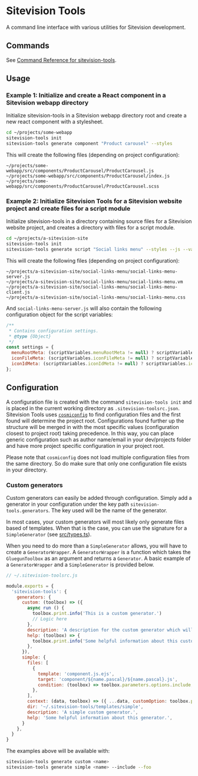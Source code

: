 # Sitevision Tools

A command line interface with various utilities for Sitevision development.


## Commands

See [Command Reference for sitevision-tools](docs/commands.md).

## Usage

### Example 1: Initialize and create a React component in a Sitevision webapp directory

Initialize sitevision-tools in a Sitevision webapp directory root and create a new react component with a stylesheet.

```sh
cd ~/projects/some-webapp
sitevision-tools init
sitevision-tools generate component "Product carousel" --styles
```

This will create the following files (depending on project configuration):
```
~/projects/some-webapp/src/components/ProductCarousel/ProductCarousel.js
~/projects/some-webapp/src/components/ProductCarousel/index.js
~/projects/some-webapp/src/components/ProductCarousel/ProductCarousel.scss
```

### Example 2: Initialize Sitevision Tools for a Sitevision website project and create files for a script module

Initialize sitevision-tools in a directory containing source files for a Sitevision website project, and creates a directory with files for a script module. 

```sh
cd ~/projects/a-sitevision-site
sitevision-tools init
sitevision-tools generate script "Social links menu" --styles --js --vars "menuRootMeta,iconFileMeta,iconIdMeta"
```

This will create the following files (depending on project configuration):

```
~/projects/a-sitevision-site/social-links-menu/social-links-menu-server.js
~/projects/a-sitevision-site/social-links-menu/social-links-menu.vm
~/projects/a-sitevision-site/social-links-menu/social-links-menu-client.js
~/projects/a-sitevision-site/social-links-menu/social-links-menu.css
```
And `social-links-menu-server.js` will also contain the following configuration object for the script variables:

```js
/**
 * Contains configuration settings.
 * @type {Object}
 */
const settings = {
  menuRootMeta: (scriptVariables.menuRootMeta != null) ? scriptVariables.menuRootMeta : null,
  iconFileMeta: (scriptVariables.iconFileMeta != null) ? scriptVariables.iconFileMeta : null,
  iconIdMeta: (scriptVariables.iconIdMeta != null) ? scriptVariables.iconIdMeta : null,
};
```

## Configuration

A configuration file is created with the command `sitevision-tools init` and is placed in the current working directory as `.sitevision-toolsrc.json`. Sitevision Tools uses [`cosmiconfig`](https://github.com/cosmiconfig/cosmiconfig) to find configuration files and the first found will determine the project root. Configurations found further up the structure will be merged in with the most specific values (configuration closest to project root) taking precedence. In this way, you can place generic configuration such as author name/email in your dev/projects folder and have more project specific configuration in your project root.

Please note that `cosmiconfig` does not load multiple configuration files from the same directory. So do make sure that only one configuration file exists in your directory.


### Custom generators

Custom generators can easily be added through configuration. Simply add a generator in your configuration under the key path `sitevision-tools.generators`. The key used will be the name of the generator.

In most cases, your custom generators will most likely only generate files based of templates. When that is the case, you can use the signature for a `SimpleGenerator` (see [src/types.ts](https://github.com/hampusn/sitevision-tools/blob/main/src/types.ts)).

When you need to do more than a `SimpleGenerator` allows, you will have to create a `GeneratorWrapper`. A `GeneratorWrapper` is a function which takes the `GluegunToolbox` as an argument and returns a `Generator`. A basic example of a `GeneratorWrapper` and a `SimpleGenerator` is provided below.

```js
// ~/.sitevision-toolsrc.js

module.exports = {
  'sitevision-tools': {
    generators: {
      custom: (toolbox) => ({
        async run () {
          toolbox.print.info('This is a custom generator.')
          // Logic here
        },
        description: 'A description for the custom generator which will be shown in the list of available generators.',
        help: (toolbox) => {
          toolbox.print.info('Some helpful information about this custom generator.')
        },
      }),
      simple: {
        files: [
          {
            template: 'component.js.ejs',
            target: 'component/${name.pascal}/${name.pascal}.js',
            condition: (toolbox) => toolbox.parameters.options.include,
          },
        ],
        context: (data, toolbox) => ({ ...data, customOption: toolbox.parameters.options.foo }),
        dir: '~/.sitevision-tools/templates/simple',
        description: 'A simple custom generator.',
        help: 'Some helpful information about this generator.',
      }
    },
  }
}
```

The examples above will be available with: 
```sh
sitevision-tools generate custom <name>
sitevision-tools generate simple <name> --include --foo
```
